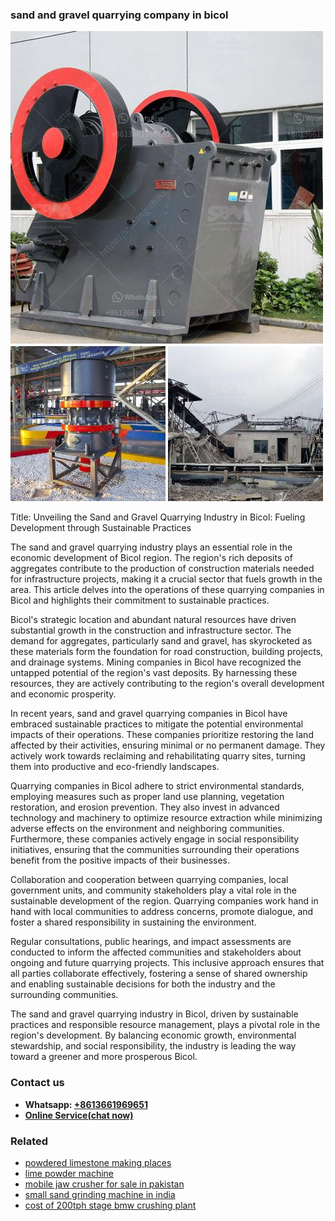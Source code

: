 <h3>sand and gravel quarrying company in bicol</h3><img src='1702950421.jpg' alt=''><p>Title: Unveiling the Sand and Gravel Quarrying Industry in Bicol: Fueling Development through Sustainable Practices</p><p>The sand and gravel quarrying industry plays an essential role in the economic development of Bicol region. The region's rich deposits of aggregates contribute to the production of construction materials needed for infrastructure projects, making it a crucial sector that fuels growth in the area. This article delves into the operations of these quarrying companies in Bicol and highlights their commitment to sustainable practices.</p><p>Bicol's strategic location and abundant natural resources have driven substantial growth in the construction and infrastructure sector. The demand for aggregates, particularly sand and gravel, has skyrocketed as these materials form the foundation for road construction, building projects, and drainage systems. Mining companies in Bicol have recognized the untapped potential of the region's vast deposits. By harnessing these resources, they are actively contributing to the region's overall development and economic prosperity.</p><p>In recent years, sand and gravel quarrying companies in Bicol have embraced sustainable practices to mitigate the potential environmental impacts of their operations. These companies prioritize restoring the land affected by their activities, ensuring minimal or no permanent damage. They actively work towards reclaiming and rehabilitating quarry sites, turning them into productive and eco-friendly landscapes.</p><p>Quarrying companies in Bicol adhere to strict environmental standards, employing measures such as proper land use planning, vegetation restoration, and erosion prevention. They also invest in advanced technology and machinery to optimize resource extraction while minimizing adverse effects on the environment and neighboring communities. Furthermore, these companies actively engage in social responsibility initiatives, ensuring that the communities surrounding their operations benefit from the positive impacts of their businesses.</p><p>Collaboration and cooperation between quarrying companies, local government units, and community stakeholders play a vital role in the sustainable development of the region. Quarrying companies work hand in hand with local communities to address concerns, promote dialogue, and foster a shared responsibility in sustaining the environment.</p><p>Regular consultations, public hearings, and impact assessments are conducted to inform the affected communities and stakeholders about ongoing and future quarrying projects. This inclusive approach ensures that all parties collaborate effectively, fostering a sense of shared ownership and enabling sustainable decisions for both the industry and the surrounding communities.</p><p>The sand and gravel quarrying industry in Bicol, driven by sustainable practices and responsible resource management, plays a pivotal role in the region's development. By balancing economic growth, environmental stewardship, and social responsibility, the industry is leading the way toward a greener and more prosperous Bicol.</p><h3>Contact us</h3><ul><li><strong>Whatsapp:&nbsp;<a href="https://wa.me/8613661969651">+8613661969651</a></strong></li><li><a href="https://swt.shibang-china.com/?git&amp;zhl&amp;sand and gravel quarrying company in bicol"><strong>Online Service(chat now)</strong></a></li></ul><h3>Related</h3><ul><li><a href='powdered limestone making places.md'>powdered limestone making places</a></li><li><a href='lime powder machine.md'>lime powder machine</a></li><li><a href='mobile jaw crusher for sale in pakistan.md'>mobile jaw crusher for sale in pakistan</a></li><li><a href='small sand grinding machine in india.md'>small sand grinding machine in india</a></li><li><a href='cost of 200tph stage bmw crushing plant.md'>cost of 200tph stage bmw crushing plant</a></li></ul>